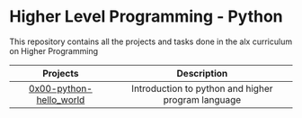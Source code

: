 # Higher Level  Programming - Python 

This repository contains all the projects and tasks done in the alx curriculum on Higher Programming


| Projects | Description |
| :--------:| :----------: |
| [0x00-python-hello_world](https://github.com/dennisappiahALX/alx-higher_level_programming.git) | Introduction to python and higher program language | 
